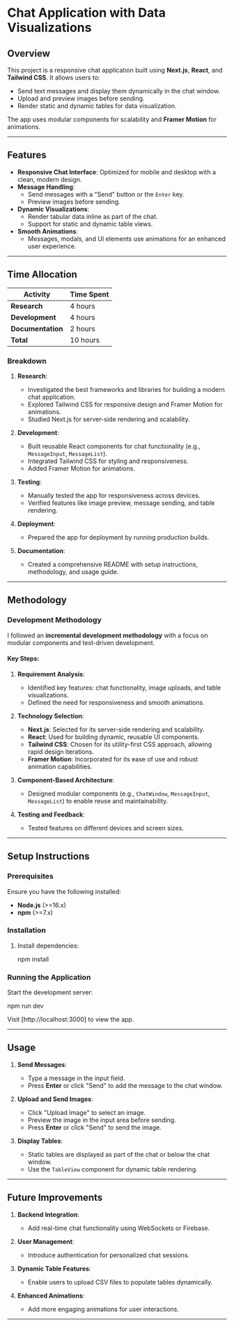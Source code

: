 # Chat Application with Data Visualizations

## Overview

This project is a responsive chat application built using **Next.js**, **React**, and **Tailwind CSS**. It allows users to:

- Send text messages and display them dynamically in the chat window.
- Upload and preview images before sending.
- Render static and dynamic tables for data visualization.

The app uses modular components for scalability and **Framer Motion** for animations.

---

## Features

- **Responsive Chat Interface**: Optimized for mobile and desktop with a clean, modern design.
- **Message Handling**:
  - Send messages with a "Send" button or the `Enter` key.
  - Preview images before sending.
- **Dynamic Visualizations**:
  - Render tabular data inline as part of the chat.
  - Support for static and dynamic table views.
- **Smooth Animations**:
  - Messages, modals, and UI elements use animations for an enhanced user experience.

---

## Time Allocation

| **Activity**      | **Time Spent** |
| ----------------- | -------------- |
| **Research**      | 4 hours        |
| **Development**   | 4 hours        |
| **Documentation** | 2 hours        |
| **Total**         | 10 hours       |

### Breakdown

1. **Research**:

   - Investigated the best frameworks and libraries for building a modern chat application.
   - Explored Tailwind CSS for responsive design and Framer Motion for animations.
   - Studied Next.js for server-side rendering and scalability.

2. **Development**:

   - Built reusable React components for chat functionality (e.g., `MessageInput`, `MessageList`).
   - Integrated Tailwind CSS for styling and responsiveness.
   - Added Framer Motion for animations.

3. **Testing**:

   - Manually tested the app for responsiveness across devices.
   - Verified features like image preview, message sending, and table rendering.

4. **Deployment**:

   - Prepared the app for deployment by running production builds.

5. **Documentation**:
   - Created a comprehensive README with setup instructions, methodology, and usage guide.

---

## Methodology

### Development Methodology

I followed an **incremental development methodology** with a focus on modular components and test-driven development.

#### **Key Steps**:

1. **Requirement Analysis**:

   - Identified key features: chat functionality, image uploads, and table visualizations.
   - Defined the need for responsiveness and smooth animations.

2. **Technology Selection**:

   - **Next.js**: Selected for its server-side rendering and scalability.
   - **React**: Used for building dynamic, reusable UI components.
   - **Tailwind CSS**: Chosen for its utility-first CSS approach, allowing rapid design iterations.
   - **Framer Motion**: Incorporated for its ease of use and robust animation capabilities.

3. **Component-Based Architecture**:

   - Designed modular components (e.g., `ChatWindow`, `MessageInput`, `MessageList`) to enable reuse and maintainability.

4. **Testing and Feedback**:
   - Tested features on different devices and screen sizes.

---

## Setup Instructions

### Prerequisites

Ensure you have the following installed:

- **Node.js** (>=16.x)
- **npm** (>=7.x)

### Installation

1. Install dependencies:

   npm install

### Running the Application

Start the development server:

npm run dev

Visit [http://localhost:3000] to view the app.

---

## Usage

1. **Send Messages**:

   - Type a message in the input field.
   - Press **Enter** or click "Send" to add the message to the chat window.

2. **Upload and Send Images**:

   - Click "Upload Image" to select an image.
   - Preview the image in the input area before sending.
   - Press **Enter** or click "Send" to send the image.

3. **Display Tables**:
   - Static tables are displayed as part of the chat or below the chat window.
   - Use the `TableView` component for dynamic table rendering.

---

## Future Improvements

1. **Backend Integration**:

   - Add real-time chat functionality using WebSockets or Firebase.

2. **User Management**:

   - Introduce authentication for personalized chat sessions.

3. **Dynamic Table Features**:

   - Enable users to upload CSV files to populate tables dynamically.

4. **Enhanced Animations**:
   - Add more engaging animations for user interactions.

---
